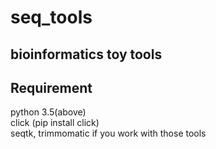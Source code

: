 # seq_tools
## bioinformatics toy tools  


Requirement  
----------
  python 3.5(above)  
  click (pip install click)  
  seqtk, trimmomatic if you work with those tools  
  
